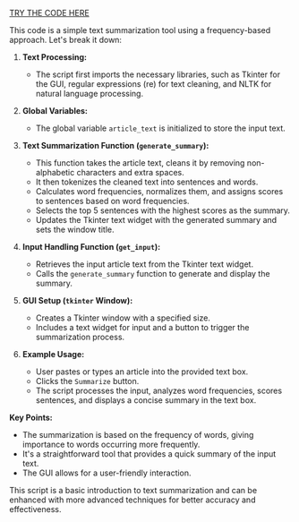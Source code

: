  [TRY THE CODE HERE](https://colab.research.google.com/drive/1RmfBPra0td3G_1MtCXNBED0DeQ28u0Hq?usp=sharing) 

This code is a simple text summarization tool using a frequency-based approach. Let's break it down:

1. **Text Processing:**
   - The script first imports the necessary libraries, such as Tkinter for the GUI, regular expressions (re) for text cleaning, and NLTK for natural language processing.

2. **Global Variables:**
   - The global variable `article_text` is initialized to store the input text.

3. **Text Summarization Function (`generate_summary`):**
   - This function takes the article text, cleans it by removing non-alphabetic characters and extra spaces.
   - It then tokenizes the cleaned text into sentences and words.
   - Calculates word frequencies, normalizes them, and assigns scores to sentences based on word frequencies.
   - Selects the top 5 sentences with the highest scores as the summary.
   - Updates the Tkinter text widget with the generated summary and sets the window title.

4. **Input Handling Function (`get_input`):**
   - Retrieves the input article text from the Tkinter text widget.
   - Calls the `generate_summary` function to generate and display the summary.

5. **GUI Setup (`tkinter` Window):**
   - Creates a Tkinter window with a specified size.
   - Includes a text widget for input and a button to trigger the summarization process.

6. **Example Usage:**
   - User pastes or types an article into the provided text box.
   - Clicks the `Summarize` button.
   - The script processes the input, analyzes word frequencies, scores sentences, and displays a concise summary in the text box.

**Key Points:**
   - The summarization is based on the frequency of words, giving importance to words occurring more frequently.
   - It's a straightforward tool that provides a quick summary of the input text.
   - The GUI allows for a user-friendly interaction.

This script is a basic introduction to text summarization and can be enhanced with more advanced techniques for better accuracy and effectiveness.

